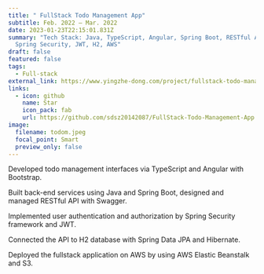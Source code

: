 ```yaml
---
title: " FullStack Todo Management App"
subtitle: Feb. 2022 – Mar. 2022
date: 2023-01-23T22:15:01.831Z
summary: "T﻿ech Stack: Java, TypeScript, Angular, Spring Boot, RESTful API,
  Spring Security, JWT, H2, AWS"
draft: false
featured: false
tags:
  - Full-stack
external_link: https://www.yingzhe-dong.com/project/fullstack-todo-management-app/
links:
  - icon: github
    name: Star
    icon_pack: fab
    url: https://github.com/sdsz20142087/FullStack-Todo-Management-App
image:
  filename: todom.jpeg
  focal_point: Smart
  preview_only: false
---
```

Developed todo management interfaces via TypeScript and Angular with Bootstrap.

Built back-end services using Java and Spring Boot, designed and managed RESTful API with Swagger.

Implemented user authentication and authorization by Spring Security framework and JWT.

Connected the API to H2 database with Spring Data JPA and Hibernate.

Deployed the fullstack application on AWS by using AWS Elastic Beanstalk and S3.